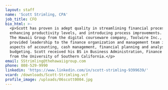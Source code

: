 ```yaml
---
layout: staff
name: 'Scott Strimling, CPA'
job_title: CFO
bio_html: >-
  <p>Scott has proven is adept quality in streamlining financial process,
  enhancing productivity levels, and introducing process improvements. Coming to
  The Hawaii Group from the digital courseware company, Toolwire Inc., Scott
  provided leadership to the finance organization and management team in all
  aspects of accounting, cash management, financial planning and analysis, and
  budgeting. Scott received his BS in Business Administration, Finance emphasis
  from the University of Southern California.</p>
email: SStrimling@thehawaiigroup.com
phone: 808-529-9990
linkedin: 'https://www.linkedin.com/in/scott-strimling-9399639/'
vcard: /downloads/Scott-Strimling.vcf
profile_image: /uploads/06scott0004.jpg
---
```


